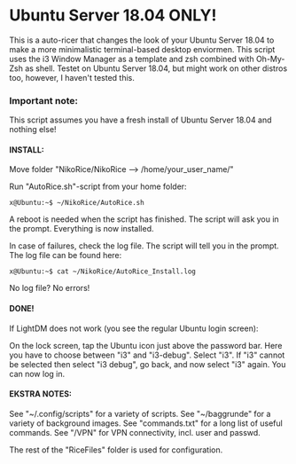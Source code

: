 # Ubuntu Server 18.04 ONLY!		              

This is a auto-ricer that changes the look of your Ubuntu Server 18.04 to make a more minimalistic terminal-based desktop enviormen.
This script uses the i3 Window Manager as a template and zsh combined with Oh-My-Zsh as shell.
Testet on Ubuntu Server 18.04, but might work on other distros too, however, I haven't tested this.

### Important note: 

This script assumes you have a fresh install of Ubuntu Server 18.04 and nothing else!

#### INSTALL:

Move folder "NikoRice/NikoRice --> /home/your_user_name/"

Run "AutoRice.sh"-script from your home folder:

```
x@Ubuntu:~$ ~/NikoRice/AutoRice.sh
```
 
A reboot is needed when the script has finished. 
The script will ask you in the prompt.
Everything is now installed.

In case of failures, check the log file.
The script will tell you in the prompt.
The log file can be found here:

```
x@Ubuntu:~$ cat ~/NikoRice/AutoRice_Install.log
```

No log file? No errors!

#### DONE! 

If LightDM does not work (you see the regular Ubuntu login screen):

On the lock screen, tap the Ubuntu icon just above the password bar.
Here you have to choose between "i3" and "i3-debug". Select "i3".
If "i3" cannot be selected then select "i3 debug", go back,
and now select "i3" again.
You can now log in.


#### EKSTRA NOTES:

See "~/.config/scripts" for a variety of scripts.
See "~/baggrunde" for a variety of background images.
See "commands.txt" for a long list of useful commands.
See "/VPN" for VPN connectivity, incl. user and passwd.

The rest of the "RiceFiles" folder is used for configuration.
